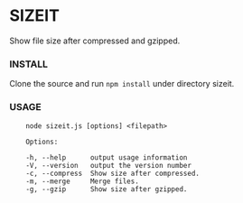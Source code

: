 SIZEIT
======

Show file size after compressed and gzipped.

### INSTALL

Clone the source and run `npm install` under directory sizeit.

### USAGE

		node sizeit.js [options] <filepath>

		Options:

		-h, --help      output usage information
		-V, --version   output the version number
		-c, --compress  Show size after compressed.
		-m, --merge     Merge files.
		-g, --gzip      Show size after gzipped.
